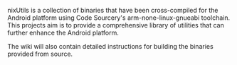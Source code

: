 nixUtils is a collection of binaries that have been cross-compiled for the Android platform using Code Sourcery's arm-none-linux-gnueabi toolchain.  This projects aim is to provide a comprehensive library of utilities that can further enhance the Android platform.

The wiki will also contain detailed instructions for building the binaries provided from source.